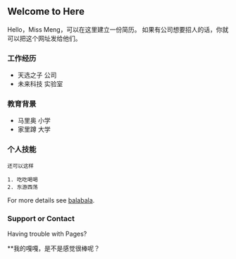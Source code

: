 ## Welcome to Here

Hello，Miss Meng，可以在这里建立一份简历。
如果有公司想要招人的话，你就可以把这个网址发给他们。

### 工作经历

- 天选之子 公司
- 未来科技 实验室

### 教育背景

- 马里奥 小学
- 家里蹲 大学

### 个人技能

```
还可以这样

1. 吃吃喝喝
2. 东游西荡
```

For more details see [balabala](https://guides.github.com/features/mastering-markdown/).

### Support or Contact

Having trouble with Pages? 


**我的嘎嘎，是不是感觉很棒呢？

